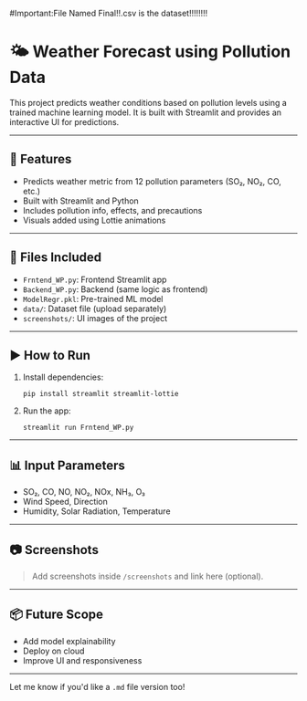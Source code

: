 #Important:File Named Final!!.csv is the dataset!!!!!!!!

# 🌤️ Weather Forecast using Pollution Data

This project predicts weather conditions based on pollution levels using a trained machine learning model. It is built with Streamlit and provides an interactive UI for predictions.

---

## 📝 Features

* Predicts weather metric from 12 pollution parameters (SO₂, NO₂, CO, etc.)
* Built with Streamlit and Python
* Includes pollution info, effects, and precautions
* Visuals added using Lottie animations

---

## 📁 Files Included

* `Frntend_WP.py`: Frontend Streamlit app
* `Backend_WP.py`: Backend (same logic as frontend)
* `ModelRegr.pkl`: Pre-trained ML model
* `data/`: Dataset file (upload separately)
* `screenshots/`: UI images of the project

---

## ▶️ How to Run

1. Install dependencies:

   ```
   pip install streamlit streamlit-lottie
   ```

2. Run the app:

   ```
   streamlit run Frntend_WP.py
   ```

---

## 📊 Input Parameters

* SO₂, CO, NO, NO₂, NOx, NH₃, O₃
* Wind Speed, Direction
* Humidity, Solar Radiation, Temperature

---

## 📷 Screenshots

> Add screenshots inside `/screenshots` and link here (optional).

---

## 📦 Future Scope

* Add model explainability
* Deploy on cloud
* Improve UI and responsiveness

---

Let me know if you'd like a `.md` file version too!

